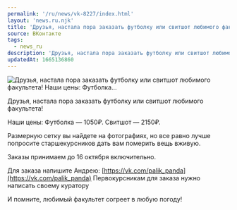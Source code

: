 ```yaml
---
permalink: '/ru/news/vk-8227/index.html'
layout: 'news.ru.njk'
title: 'Друзья, настала пора заказать футболку или свитшот любимого факультета!    Наши цены:  Футболка…'
source: ВКонтакте
tags:
  - news_ru
description: 'Друзья, настала пора заказать футболку или свитшот любимого факультета!    Наши цены:  Футболка…'
updatedAt: 1665136860
---
```

![Друзья, настала пора заказать футболку или свитшот любимого факультета!    Наши цены:  Футболка…](https://sun1-86.userapi.com/impg/N446bP8bytpw2TsvRg6TC1ruNSLG6eclWQKGAg/3OfueSnftvM.jpg?size=1280x853&quality=96&sign=cf205af12bb55819ac4c2208391048db&c_uniq_tag=CFBsnUCjNYqaRqu0NMFcN5TpqezjK8auL8Sx_Rq7gNI&type=album)

Друзья, настала пора заказать футболку или свитшот любимого факультета!

Наши цены:
Футболка — 1050₽.
Свитшот — 2150₽.

Размерную сетку вы найдете на фотографиях, но все равно лучше попросите старшекурсников дать вам померить вещь вживую.

Заказы принимаем до 16 октября включительно.

Для заказа напишите Андрею: [https://vk.com/palik_panda](https://vk.com/palik_panda)
Первокурсникам для заказа нужно написать своему куратору

И помните, любимый факультет согреет в любую погоду!
